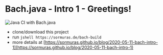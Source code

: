 # Bach.java - Intro 1 - Greetings!

![Java CI with Bach.java](https://github.com/sormuras/bach-intro-1-greetings/workflows/Java%20CI%20with%20Bach.java/badge.svg)

- clone/download this project
- run `jshell https://sormuras.de/bach-build`
- more details at [https://sormuras.github.io/blog/2020-05-11-bach-intro-1](https://sormuras.github.io/blog/2020-05-11-bach-intro-1)
